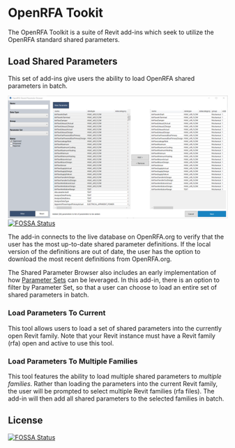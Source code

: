 # OpenRFA Tookit

The OpenRFA Toolkit is a suite of Revit add-ins which seek to utilize the OpenRFA standard shared parameters.

## Load Shared Parameters

This set of add-ins give users the ability to load OpenRFA shared parameters in batch.

![alt text](screenshots/screenshot.png)
[![FOSSA Status](https://app.fossa.io/api/projects/git%2Bgithub.com%2FOpenAIM%2FOpenRFA-Toolkit.svg?type=shield)](https://app.fossa.io/projects/git%2Bgithub.com%2FOpenAIM%2FOpenRFA-Toolkit?ref=badge_shield)

The add-in connects to the live database on OpenRFA.org to verify that the user has the most up-to-date shared parameter definitions. If the local version of the definitions are out of date, the user has the option to download the most recent definitions from OpenRFA.org.

The Shared Parameter Browser also includes an early implementation of how [Parameter Sets](http://openrfa.org/documentation/parameter-sets) can be leveraged. In this add-in, there is an option to filter by Parameter Set, so that a user can choose to load an entire set of shared parameters in batch.

### Load Parameters To Current

This tool allows users to load a set of shared parameters into the currently open Revit family. Note that your Revit instance must have a Revit family (rfa) open and active to use this tool.

### Load Parameters To Multiple Families

This tool features the ability to load multiple shared parameters to *multiple families*. Rather than loading the parameters into the current Revit family, the user will be prompted to select multiple Revit families (rfa files). The add-in will then add all shared parameters to the selected families in batch.

## License
[![FOSSA Status](https://app.fossa.io/api/projects/git%2Bgithub.com%2FOpenAIM%2FOpenRFA-Toolkit.svg?type=large)](https://app.fossa.io/projects/git%2Bgithub.com%2FOpenAIM%2FOpenRFA-Toolkit?ref=badge_large)